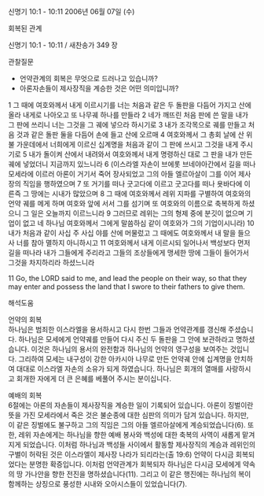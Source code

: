 신명기 10:1 - 10:11 
2006년 06월 07일 (수)

회복된 관계



신명기 10:1 - 10:11 / 새찬송가 349 장


관찰질문
- 언약관계의 회복은 무엇으로 드러나고 있습니까? 
- 아론자손들이 제사장직을 계승한 것은 어떤 의미입니까?

1 그 때에 여호와께서 내게 이르시기를 너는 처음과 같은 두 돌판을 다듬어 가지고 산에 올라 내게로 나아오고 또 나무궤 하나를 만들라 2 네가 깨뜨린 처음 판에 쓴 말을 내가 그 판에 쓰리니 너는 그것을 그 궤에 넣으라 하시기로 3 내가 조각목으로 궤를 만들고 처음 것과 같은 돌판 둘을 다듬어 손에 들고 산에 오르매 4 여호와께서 그 총회 날에 산 위 불 가운데에서 너희에게 이르신 십계명을 처음과 같이 그 판에 쓰시고 그것을 내게 주시기로 5 내가 돌이켜 산에서 내려와서 여호와께서 내게 명령하신 대로 그 판을 내가 만든 궤에 넣었더니 지금까지 있느니라 6 (이스라엘 자손이 브에롯 브네야아간에서 길을 떠나 모세라에 이르러 아론이 거기서 죽어 장사되었고 그의 아들 엘르아살이 그를 이어 제사장의 직임을 행하였으며 7 또 거기를 떠나 굿고다에 이르고 굿고다를 떠나 욧바다에 이른즉 그 땅에는 시내가 많았으며 8 그 때에 여호와께서 레위 지파를 구별하여 여호와의 언약 궤를 메게 하며 여호와 앞에 서서 그를 섬기며 또 여호와의 이름으로 축복하게 하셨으니 그 일은 오늘까지 이르느니라 9 그러므로 레위는 그의 형제 중에 분깃이 없으며 기업이 없고 네 하나님 여호와께서 그에게 말씀하심 같이 여호와가 그의 기업이시니라) 10 내가 처음과 같이 사십 주 사십 야를 산에 머물렀고 그 때에도 여호와께서 내 말을 들으사 너를 참아 멸하지 아니하시고 11 여호와께서 내게 이르시되 일어나서 백성보다 먼저 길을 떠나라 내가 그들에게 주리라고 그들의 조상들에게 맹세한 땅에 그들이 들어가서 그것을 차지하리라 하셨느니라 

11  Go, the LORD said to me, and lead the people on their way, so that they may enter and possess the land that I swore to their fathers to give them.

해석도움





언약의 회복  
하나님은 범죄한 이스라엘을 용서하시고 다시 한번 그들과 언약관계를 갱신해 주셨습니다. 하나님은 모세에게 언약궤를 만들어 다시 주신 두 돌판을 그 안에 보관하라고 명하셨습니다. 이것은 하나님의 용서의 완전함과 하나님의 언약의 영구성을 보여주는 것입니다. 그리하여 모세는 내구성이 강한 아카시아 나무로 만든 언약궤 안에 십계명을 안치하여 대대로 이스라엘 자손의 소유가 되게 하였습니다. 하나님은 회개의 열매를 사랑하시고 회개한 자에게 더 큰 은혜를 베풀어 주시는 분이십니다. 

예배의 회복  
6절에는 아론의 자손들이 제사장직을 계승한 일이 기록되어 있습니다. 아론이 징벌이란 뜻을 가진 모세라에서 죽은 것은 불순종에 대한 심판의 의미가 담겨 있습니다. 하지만, 이 같은 징벌에도 불구하고 그의 직임은 그의 아들 엘르아살에게 계승되었습니다(6). 또한, 레위 자손에게는 하나님을 향한 예배 봉사와 백성에 대한 축복의 사역이 새롭게 맡겨지게 되었습니다. 이처럼 하나님과 백성들 사이에서 활동할 제사장직의 계승과 레위인의 구별이 허락된 것은 이스라엘이 제사장 나라가 되리라는(출 19:6) 언약이 다시금 회복되었다는 분명한 확증입니다. 이처럼 언약관계가 회복되자 하나님은 다시금 모세에게 약속의 땅 가나안을 향한 전진을 명하셨습니다(11). 그리고 이 같은 행진에는 하나님의 복이 함께하는 상징으로 풍성한 시내와 오아시스들이 있었습니다(7).